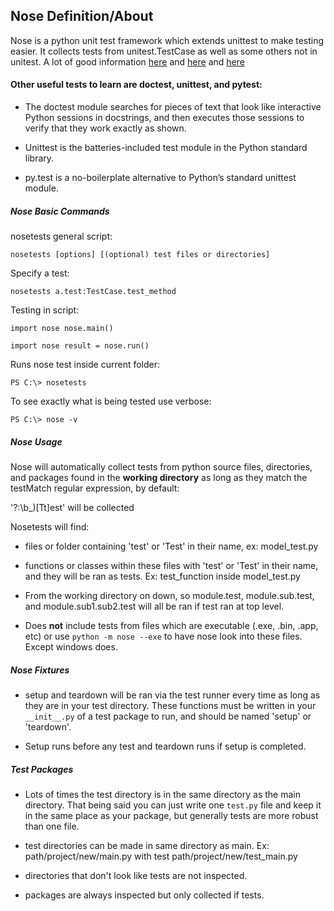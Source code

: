 ## Nose Definition/About
Nose is a python unit test framework which extends unittest to make testing easier. It collects tests from unitest.TestCase as well as some others not in unitest. A lot of good information [here](http://pythontesting.net/framework/nose/nose-introduction/) and [here](http://nose.readthedocs.io/en/latest/) and
[here](http://ivory.idyll.org/articles/nose-intro.html)


#### Other useful tests to learn are  doctest, unittest, and pytest:

- The doctest module searches for pieces of text that look like interactive Python sessions in docstrings, and then executes those sessions to verify that they work exactly as shown.

- Unittest is the batteries-included test module in the Python standard library.

- py.test is a no-boilerplate alternative to Python’s standard unittest module.

##### Nose Basic Commands


nosetests general script:

`nosetests [options] [(optional) test files or directories]`

Specify a test:

`nosetests a.test:TestCase.test_method`

Testing in script:

`import nose
nose.main()`

`import nose
result = nose.run()`

Runs nose test inside current folder:

`PS C:\> nosetests`

To see exactly what is being tested use verbose:

`PS C:\> nose -v`

##### Nose Usage
Nose will automatically collect tests from python source files, directories, and packages found in the **working directory** as long as they match the testMatch regular expression, by default:

'?:\b\_)[Tt]est' will be collected

Nosetests will find:

- files or folder containing 'test' or 'Test' in their name, ex: model_test.py

- functions or classes within these files with 'test' or 'Test' in their name, and they will be ran as tests. Ex: test_function inside model_test.py

- From the working directory on down, so module.test, module.sub.test, and module.sub1.sub2.test will all be ran if test ran at top level.

- Does **not** include tests from files which are executable (.exe, .bin, .app, etc) or use `python -m nose --exe` to have nose look into these files. Except windows does.

##### Nose Fixtures

- setup and teardown will be ran via the test runner every time as long as they are in your test directory. These functions must be written in your `__init__.py` of a test package to run, and should be named 'setup' or 'teardown'.

- Setup runs before any test and teardown runs if setup is completed.

##### Test Packages

- Lots of times the test directory is in the same directory as the main directory. That being said you can just write one `test.py` file and keep it in the same place as your package, but generally tests are more robust than one file.

- test directories can be made in same directory as main. Ex: path/project/new/main.py with test path/project/new/test_main.py

- directories that don't look like tests are not inspected.

- packages are always inspected but only collected if tests.
